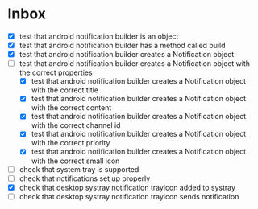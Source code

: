 # Inbox
- [x] test that android notification builder is an object
- [x] test that android notification builder has a method called build
- [x] test that android notification builder creates a Notification object
- [ ] test that android notification builder creates a Notification object with the correct properties
  - [x] test that android notification builder creates a Notification object with the correct title
  - [x] test that android notification builder creates a Notification object with the correct content
  - [x] test that android notification builder creates a Notification object with the correct channel id
  - [x] test that android notification builder creates a Notification object with the correct priority
  - [x] test that android notification builder creates a Notification object with the correct small icon
- [ ] check that system tray is supported
- [ ] check that notifications set up properly
- [x] check that desktop systray notification trayicon added to systray
- [ ] check that desktop systray notification trayicon sends notification